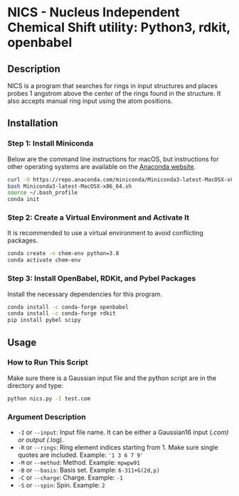 # NICS - Nucleus Independent Chemical Shift utility: Python3, rdkit, openbabel

## Description

NICS is a program that searches for rings in input structures and places probes 1 angstrom above the center of the rings found in the structure. It also accepts manual ring input using the atom positions.

## Installation

### Step 1: Install Miniconda

Below are the command line instructions for macOS, but instructions for other operating systems are available on the [Anaconda website](https://docs.anaconda.com/miniconda/miniconda-install/).

```bash
curl -O https://repo.anaconda.com/miniconda/Miniconda3-latest-MacOSX-x86_64.sh
bash Miniconda3-latest-MacOSX-x86_64.sh
source ~/.bash_profile
conda init
```

### Step 2: Create a Virtual Environment and Activate It

It is recommended to use a virtual environment to avoid conflicting packages.

```bash
conda create -n chem-env python=3.8
conda activate chem-env
```

### Step 3: Install OpenBabel, RDKit, and Pybel Packages

Install the necessary dependencies for this program.

```bash
conda install -c conda-forge openbabel
conda install -c conda-forge rdkit
pip install pybel scipy
```

## Usage

### How to Run This Script

Make sure there is a Gaussian input file and the python script are in the directory and type:

```bash
python nics.py -I test.com
```

### Argument Description

- `-I` or `--input`: Input file name. It can be either a Gaussian16 input (_.com) or output (_.log).
- `-R` or `--rings`: Ring element indices starting from 1. Make sure single quotes are included. Example: `'1 3 6 7 9'`
- `-M` or `--method`: Method. Example: `mpwpw91`
- `-B` or `--basis`: Basis set. Example: `6-311+G(2d,p)`
- `-C` or `--charge`: Charge. Example: `-1`
- `-S` or `--spin`: Spin. Example: `2`
